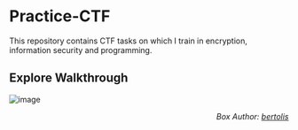 # Practice-CTF
This repository contains CTF tasks on which I train in encryption, information security and programming.



## Explore Walkthrough
![image](https://user-images.githubusercontent.com/50168261/138621406-538ee1f4-cd1d-4ae9-a012-78f117f31f58.png)
<div align="right">
  <i>Box Author:
    <a href="https://www.hackthebox.eu/home/users/profile/27897">bertolis</a>
  </i/div>
